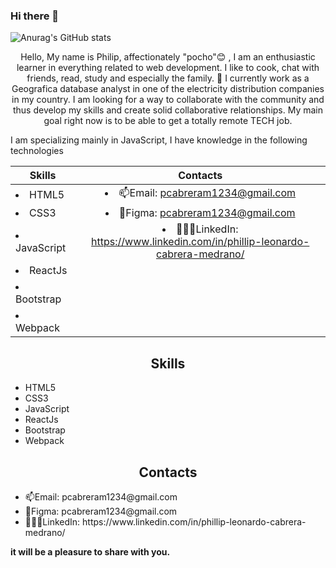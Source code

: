 ### Hi there 👋

<!--
**pcabreram1234/pcabreram1234** is a ✨ _special_ ✨ repository because its `README.md` (this file) appears on your GitHub profile.

Here are some ideas to get you started:

- 🔭 I’m currently working on ...
- 🌱 I’m currently learning ...
- 👯 I’m looking to collaborate on ...
- 🤔 I’m looking for help with ...
- 💬 Ask me about ...
- 📫 How to reach me: ...
- 😄 Pronouns: ...
- ⚡ Fun fact: ...
-->

![Anurag's GitHub stats](https://github-readme-stats.vercel.app/api?username=pcabreram1234&show_icons=true&theme=dark)

<p align="center">Hello, My name is Philip, affectionately "pocho"😊 , I am an enthusiastic learner in everything related to web development. I like to cook, chat with friends, read, study and especially the family. 🔭 I currently work as a Geografica database analyst in one of the electricity distribution companies in my country. I am looking for a way to collaborate with the community and thus develop my skills and create solid collaborative relationships. My main goal right now is to be able to get a totally remote TECH job.<p/>

I am specializing mainly in JavaScript, I have knowledge in the following technologies </br>

| **Skills**        | **Contacts**      |
| ------------- |:-------------:|
|   <li>HTML5</li>       |  <li>📫Email: pcabreram1234@gmail.com</li>                                               |
|   <li>CSS3</li>        |  <li>🎨Figma: pcabreram1234@gmail.com</li>                                               | 
|   <li>JavaScript</li>  |  <li>👩🏽‍✈️LinkedIn: https://www.linkedin.com/in/phillip-leonardo-cabrera-medrano/</li>      |
|   <li>ReactJs</li>     |
|   <li>Bootstrap</li>   |
|   <li>Webpack</li>     |

<h2 align="center">
Skills
</h2>
<ul>
  <li>HTML5</li>
  <li>CSS3</li>
  <li>JavaScript</li>
  <li>ReactJs</li>
  <li>Bootstrap</li>
  <li>Webpack</li>
</ul>

<h2 align="center">
Contacts
</h2>

<ul>
  <li>📫Email: pcabreram1234@gmail.com</li>
  <li>🎨Figma: pcabreram1234@gmail.com</li>
  <li>👩🏽‍✈️LinkedIn: https://www.linkedin.com/in/phillip-leonardo-cabrera-medrano/</li>
</ul>

**it will be a pleasure to share with you.**

